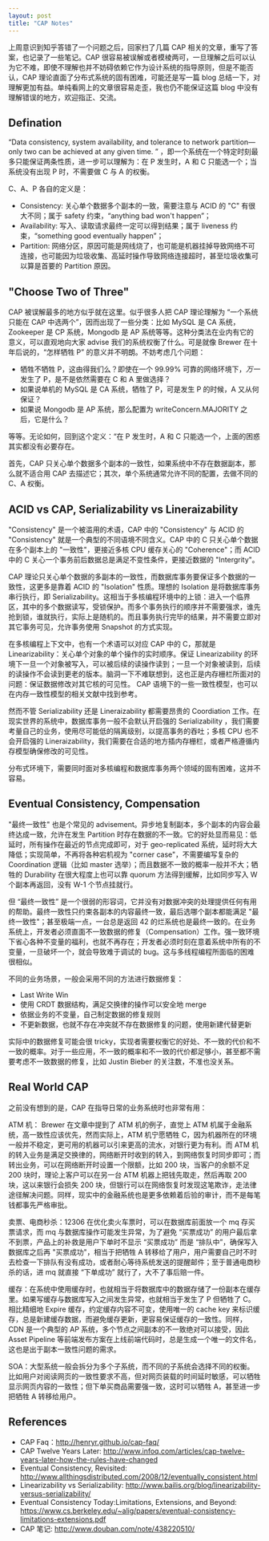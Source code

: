 ```yaml
---
layout: post
title: "CAP Notes"
---
```


上周意识到知乎答错了一个问题之后，回家扫了几篇 CAP 相关的文章，重写了答案，也记录了一些笔记。CAP 很容易被误解或者模棱两可，一旦理解之后可以认为它不难，即使不理解也并不妨碍依赖它作为设计系统的指导原则，但是不能否认，CAP 理论直面了分布式系统的固有困难，可能还是写一篇 blog 总结一下，对理解更加有益。单纯看网上的文章很容易走歪，我也仍不能保证这篇 blog 中没有理解错误的地方，欢迎指正、交流。

## Defination

“Data consistency, system availability, and tolerance to network partition—only two can be achieved at any given time. ” ，即一个系统在一个特定时刻最多只能保证两条性质，进一步可以理解为：在 P 发生时，A 和 C 只能选一个；当系统没有出现 P 时，不需要做 C 与 A 的权衡。

C、A、P 各自的定义是：

- Consistency: 关心单个数据多个副本的一致，需要注意与 ACID 的 "C" 有很大不同；属于 safety 约束，“anything bad won't happen”；
- Availability: 写入、读取请求最终一定可以得到结果；属于 liveness 约束，“something good eventually happen”；
- Partition: 网络分区，原因可能是网线烧了，也可能是机器挂掉导致网络不可连接，也可能因为垃圾收集、高延时操作导致网络连接超时，甚至垃圾收集可以算是首要的 Partition 原因。

## "Choose Two of Three"

CAP 被误解最多的地方似乎就在这里。似乎很多人把 CAP 理论理解为 “一个系统只能在 CAP 中选两个”，因而出现了一些分类：比如 MySQL 是 CA 系统，Zookeeper 是 CP 系统，Mongodb 是 AP 系统等等。这种分类法在业内有它的意义，可以直观地向大家 advise 我们的系统权衡了什么。可是就像 Brewer 在十年后说的，“怎样牺牲 P” 的意义并不明朗。不妨考虑几个问题：

- 牺牲不牺牲 P，这由得我们么？即使在一个 99.99% 可靠的网络环境下，*万一* 发生了 P，是不是依然需要在 C 和 A 里做选择？
- 如果说单机的 MySQL 是 CA 系统，牺牲了 P，可是发生 P 的时候，A 又从何保证？
- 如果说 Mongodb 是 AP 系统，那么配置为 writeConcern.MAJORITY 之后，它是什么？

等等。无论如何，回到这个定义：“在 P 发生时，A 和 C 只能选一个，上面的困惑其实都没有必要存在。

首先，CAP 只关心单个数据多个副本的一致性，如果系统中不存在数据副本，那么就不适合用 CAP 去描述它；其次，单个系统通常允许不同的配置，去做不同的 C、A 权衡。

## ACID vs CAP, Serializability vs Lineraizability

"Consistency" 是一个被滥用的术语，CAP 中的 "Consistency" 与 ACID 的 "Consistency" 就是一个典型的不同语境不同含义。CAP 中的 C 只关心单个数据在多个副本上的 "一致性"，更接近多核 CPU 缓存关心的 "Coherence"；而 ACID 中的 C 关心一个事务前后数据总是满足不变性条件，更接近数据的 "Intergrity"。

CAP 理论只关心单个数据的多副本的一致性，而数据库事务要保证多个数据的一致性，这更多是靠着 ACID 的 "Isolation" 性质。理想的 Isolation 是将数据库事务串行执行，即 Serializability。这相当于多核编程环境中的上锁：进入一个临界区，其中的多个数据读写，受锁保护。而多个事务执行的顺序并不需要强求，谁先抢到锁，谁就执行，实际上是随机的。而且事务执行完毕的结果，并不需要立即对其它事务可见，允许事务使用 Snapshot 的方式实现。

在多核编程上下文中，也有一个术语可以对应 CAP 中的 C，那就是 Linearizability：关心单个对象的单个操作的实时顺序。保证 Linearizability 的环境下一旦一个对象被写入，可以被后续的读操作读到；一旦一个对象被读到，后续的读操作不会读到更老的版本。脑洞一下不难联想到，这也正是内存栅栏所面对的问题：保证数据修改对其它核的可见性。 CAP 语境下的一些一致性模型，也可以在内存一致性模型的相关文献中找到参考。

然而不管 Serializability 还是 Lineraizability 都需要昂贵的 Coordiation 工作。在现实世界的系统中，数据库事务一般不会默认开启强的 Serializability ，我们需要考量自己的业务，使用尽可能低的隔离级别，以提高事务的吞吐；多核 CPU 也不会开启强的 Lineraizability，我们需要在合适的地方插内存栅栏，或者严格遵循内存模型确保修改的可见性。

分布式环境下，需要同时面对多核编程和数据库事务两个领域的固有困难，这并不容易。

## Eventual Consistency, Compensation

"最终一致性" 也是个常见的 advisement。异步地复制副本，多个副本的内容会最终达成一致，允许在发生 Partition 时存在数据的不一致。它的好处显而易见：低延时，所有操作在最近的节点完成即可，对于 geo-replicated 系统，延时将大大降低；实现简单，不再将各种宕机视为 "corner case"，不需要编写复杂的 Coordination 逻辑（比如 master 选举）；而且数据不一致的概率一般并不大；牺牲的 Durability 在很大程度上也可以靠 quorum 方法得到缓解，比如同步写入 W 个副本再返回，没有 W-1 个节点挂就行。

但 “最终一致性” 是一个很弱的形容词，它并没有对数据冲突的处理提供任何有用的帮助。最终一致性只约束各副本的内容最终一致，最后选哪个副本都能满足 "最终一致性"；甚至极端一点，一台总是返回 42 的烂系统也是最终一致的。在业务系统上，开发者必须直面不一致数据的修复（Compensation）工作。强一致环境下省心各种不变量的福利，也就不再存在；开发者必须时刻在意着系统中所有的不变量，一旦破坏一个，就会导致难于调试的 bug。这与多线程编程所面临的困难很相似。

不同的业务场景，一般会采用不同的方法进行数据修复：

- Last Write Win
- 使用 CRDT 数据结构，满足交换律的操作可以安全地 merge
- 依据业务的不变量，自己制定数据的修复规则
- 不更新数据，也就不存在冲突就不存在数据修复的问题，使用新建代替更新

实际中的数据修复可能会很 tricky，实现者需要权衡它的好处、不一致的代价和不一致的概率。对于一些应用，不一致的概率和不一致的代价都足够小，甚至都不需要考虑不一致数据的修复，比如 Justin Bieber 的关注数，不准也没关系。

## Real World CAP

之前没有想到的是，CAP 在指导日常的业务系统时也非常有用：

ATM 机： Brewer 在文章中提到了 ATM 机的例子，直觉上 ATM 机属于金融系统，高一致性应该优先，然而实际上，ATM 机宁愿牺牲 C，因为机器所在的环境一般并不稳定，更可用的机器可以引来更高的流水，对银行更为有利。而 ATM 机的转入业务是满足交换律的，网络断开时收到的转入，到网络恢复时同步即可；而转出业务，可以在网络断开时设置一个限额，比如 200 块，当客户的余额不足 200 块时，理论上客户可以在另一台 ATM 机器上把钱先取走，然后再取 200 块，这以来银行会损失 200 块，但银行可以在网络恢复时发现这笔欺诈，走法律途径解决问题。同样，现实中的金融系统也是更多依赖着后验的审计，而不是每笔钱都事先严格审批。

卖票、电商秒杀：12306 在优化卖火车票时，可以在数据库前面放一个 mq 存买票请求，而 mq 与数据库操作可能发生异常，为了避免 “买票成功” 的用户最后拿不到票，产品上的补救是用户下单时不显示 “买票成功” 而是 “排队中”，确保写入数据库之后再 "买票成功"，相当于把牺牲 A 转移给了用户，用户需要自己时不时去检查一下排队有没有成功，或者耐心等待系统发送的提醒邮件；至于普通电商秒杀的话，进 mq 就直接 “下单成功” 就行了，大不了事后赔一件。

缓存：在系统中使用缓存时，也就相当于将数据库中的数据存储了一份副本在缓存里。如果写缓存与数据库写入之间发生异常，也就相当于发生了 P 但牺牲了 C。相比精细地 Expire 缓存，约定缓存内容不可变，使用唯一的 cache key 来标识缓存，总是新建缓存数据，而避免缓存更新，更容易保证缓存的一致性。同样，CDN 是一个典型的 AP 系统，多个节点之间副本的不一致绝对可以接受，因此 Asset Pipeline 等前端发布方案在上线前端代码时，总是生成一个唯一的文件名，这也是出于副本一致性问题的需求。

SOA：大型系统一般会拆分为多个子系统，而不同的子系统会选择不同的权衡。比如用户对阅读网页的一致性要求不高，但对网页装载的时间延时敏感，可以牺牲显示网页内容的一致性；但下单买商品需要强一致，这时可以牺牲 A，甚至进一步把牺牲 A 转移给用户。

## References

- CAP Faq：http://henryr.github.io/cap-faq/
- CAP Twelve Years Later: http://www.infoq.com/articles/cap-twelve-years-later-how-the-rules-have-changed
- Eventual Consistency, Revisited: http://www.allthingsdistributed.com/2008/12/eventually_consistent.html
- Linearizability vs Serializability: http://www.bailis.org/blog/linearizability-versus-serializability/
- Eventual Consistency Today:Limitations, Extensions, and Beyond: https://www.cs.berkeley.edu/~alig/papers/eventual-consistency-limitations-extensions.pdf
- CAP 笔记: http://www.douban.com/note/438220510/
